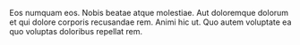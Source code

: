 Eos numquam eos. Nobis beatae atque molestiae. Aut doloremque dolorum et qui dolore corporis recusandae rem. Animi hic ut. Quo autem voluptate ea quo voluptas doloribus repellat rem.